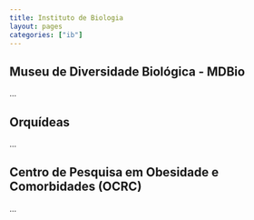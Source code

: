```yaml
---
title: Instituto de Biologia
layout: pages
categories: ["ib"]
---
```


## Museu de Diversidade Biológica - MDBio

...

## Orquídeas

...

## Centro de Pesquisa em Obesidade e Comorbidades (OCRC)

...